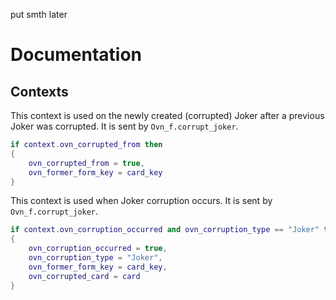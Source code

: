 put smth later

# Documentation
## Contexts
This context is used on the newly created (corrupted) Joker after a previous Joker was corrupted. It is sent by `Ovn_f.corrupt_joker`.
```lua
if context.ovn_corrupted_from then
{
    ovn_corrupted_from = true,
    ovn_former_form_key = card_key
}
```

This context is used when Joker corruption occurs. It is sent by `Ovn_f.corrupt_joker`.
```lua
if context.ovn_corruption_occurred and ovn_corruption_type == "Joker" then
{
    ovn_corruption_occurred = true,
    ovn_corruption_type = "Joker",
    ovn_former_form_key = card_key,
    ovn_corrupted_card = card
}
```